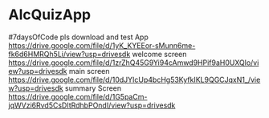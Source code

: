 # AlcQuizApp
#7daysOfCode
pls download and test App
https://drive.google.com/file/d/1yK_KYEEor-sMunn6me-fk6d6HMRQh5Li/view?usp=drivesdk
welcome screen
https://drive.google.com/file/d/1zrZhQ45G9Yi94cAmwd9HPif9aH0UXQlo/view?usp=drivesdk
main screen
https://drive.google.com/file/d/10dJYIcUp4bcHg53KyfkIKL9QGCJqxN1_/view?usp=drivesdk
summary Screen
https://drive.google.com/file/d/1G5paCm-jqWVzi6Rvd5CsDItRdhbPOndI/view?usp=drivesdk

